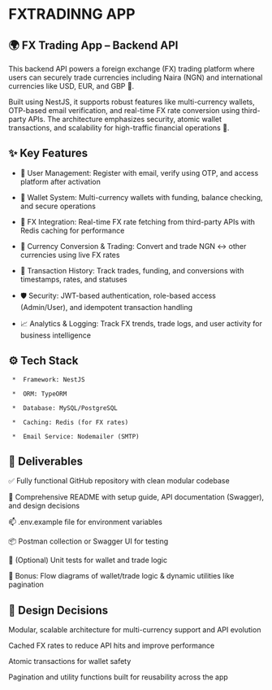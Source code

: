 # FXTRADINNG APP

## 🌍 FX Trading App – Backend API

This backend API powers a foreign exchange (FX) trading platform where users can securely trade currencies including Naira (NGN) and international currencies like USD, EUR, and GBP 💱.

Built using NestJS, it supports robust features like multi-currency wallets, OTP-based email verification, and real-time FX rate conversion using third-party APIs. The architecture emphasizes security, atomic wallet transactions, and scalability for high-traffic financial operations 🚀.

## ✨ Key Features

- 🔐 User Management: Register with email, verify using OTP, and access platform after activation

- 👛 Wallet System: Multi-currency wallets with funding, balance checking, and secure operations

- 🔄 FX Integration: Real-time FX rate fetching from third-party APIs with Redis caching for performance

- 💱 Currency Conversion & Trading: Convert and trade NGN ↔ other currencies using live FX rates

- 📜 Transaction History: Track trades, funding, and conversions with timestamps, rates, and statuses

- 🛡️ Security: JWT-based authentication, role-based access (Admin/User), and idempotent transaction handling

- 📈 Analytics & Logging: Track FX trends, trade logs, and user activity for business intelligence

## ⚙️ Tech Stack

     *  Framework: NestJS

     *  ORM: TypeORM

     *  Database: MySQL/PostgreSQL

     *  Caching: Redis (for FX rates)

     *  Email Service: Nodemailer (SMTP)

## 📁 Deliverables

✅ Fully functional GitHub repository with clean modular codebase

📝 Comprehensive README with setup guide, API documentation (Swagger), and design decisions

📫 .env.example file for environment variables

📦 Postman collection or Swagger UI for testing

🧪 (Optional) Unit tests for wallet and trade logic

🧠 Bonus: Flow diagrams of wallet/trade logic & dynamic utilities like pagination

## 🧭 Design Decisions

Modular, scalable architecture for multi-currency support and API evolution

Cached FX rates to reduce API hits and improve performance

Atomic transactions for wallet safety

Pagination and utility functions built for reusability across the app
